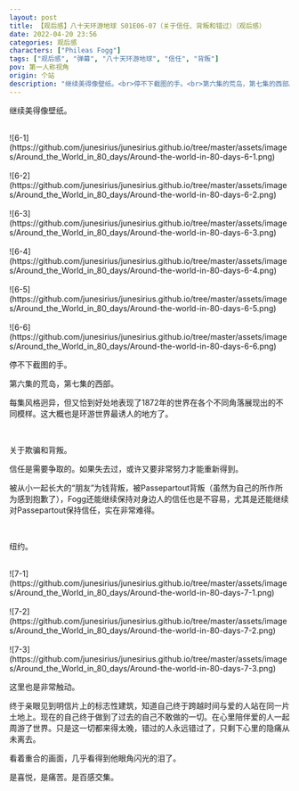 ```yaml
---
layout: post
title: 【观后感】八十天环游地球 S01E06-07（关于信任、背叛和错过）（观后感）
date: 2022-04-20 23:56
categories: 观后感
characters: ["Phileas Fogg"]
tags: ["观后感", "弹幕", "八十天环游地球", "信任", "背叛"]
pov: 第一人称视角
origin: 个站
description: "继续美得像壁纸。<br>停不下截图的手。<br>第六集的荒岛，第七集的西部。<br>每集风格迥异，但又恰到好处地表现了1872年的世界在各个不同角落展现出的不同模样。这大概也是环游世界最诱人的地方了。"
---
```


继续美得像壁纸。

<br>
![6-1](https://github.com/junesirius/junesirius.github.io/tree/master/assets/images/Around_the_World_in_80_days/Around-the-world-in-80-days-6-1.png)
<br><br>
![6-2](https://github.com/junesirius/junesirius.github.io/tree/master/assets/images/Around_the_World_in_80_days/Around-the-world-in-80-days-6-2.png)
<br><br>
![6-3](https://github.com/junesirius/junesirius.github.io/tree/master/assets/images/Around_the_World_in_80_days/Around-the-world-in-80-days-6-3.png)
<br><br>
![6-4](https://github.com/junesirius/junesirius.github.io/tree/master/assets/images/Around_the_World_in_80_days/Around-the-world-in-80-days-6-4.png)
<br><br>
![6-5](https://github.com/junesirius/junesirius.github.io/tree/master/assets/images/Around_the_World_in_80_days/Around-the-world-in-80-days-6-5.png)
<br><br>
![6-6](https://github.com/junesirius/junesirius.github.io/tree/master/assets/images/Around_the_World_in_80_days/Around-the-world-in-80-days-6-6.png)
<br>

停不下截图的手。

第六集的荒岛，第七集的西部。

每集风格迥异，但又恰到好处地表现了1872年的世界在各个不同角落展现出的不同模样。这大概也是环游世界最诱人的地方了。

<br>

关于欺骗和背叛。

信任是需要争取的。如果失去过，或许又要非常努力才能重新得到。

被从小一起长大的“朋友”为钱背叛，被Passepartout背叛（虽然为自己的所作所为感到抱歉了），Fogg还能继续保持对身边人的信任也是不容易，尤其是还能继续对Passepartout保持信任，实在非常难得。

<br>

纽约。

<br>
![7-1](https://github.com/junesirius/junesirius.github.io/tree/master/assets/images/Around_the_World_in_80_days/Around-the-world-in-80-days-7-1.png)
<br><br>
![7-2](https://github.com/junesirius/junesirius.github.io/tree/master/assets/images/Around_the_World_in_80_days/Around-the-world-in-80-days-7-2.png)
<br><br>
![7-3](https://github.com/junesirius/junesirius.github.io/tree/master/assets/images/Around_the_World_in_80_days/Around-the-world-in-80-days-7-3.png)
<br>

这里也是非常触动。

终于亲眼见到明信片上的标志性建筑，知道自己终于跨越时间与爱的人站在同一片土地上。现在的自己终于做到了过去的自己不敢做的一切。在心里陪伴爱的人一起周游了世界。只是这一切都来得太晚，错过的人永远错过了，只剩下心里的隐痛从未离去。

看着重合的画面，几乎看得到他眼角闪光的泪了。

是喜悦，是痛苦。是百感交集。
